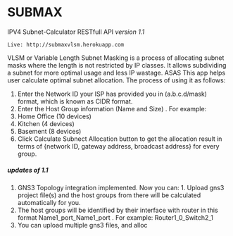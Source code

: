 # SUBMAX
IPV4 Subnet-Calculator RESTfull API
*version 1.1*

`Live: http://submaxvlsm.herokuapp.com`

VLSM or Variable Length Subnet Masking is a process of allocating subnet masks where the length is not restricted by IP classes. It allows subdividing a subnet for
more optimal usage and less IP wastage. ASAS This app helps user calculate optimal subnet allocation. The process of using it as follows:
 1. Enter the Network ID your ISP has provided you in (a.b.c.d/mask) format, which is known as CIDR format.
 2. Enter the Host Group information (Name and Size) .
  For example:
  1. Home Office (10 devices)
  2. Kitchen (4 devices)
  3. Basement (8 devices)
3. Click Calculate Subnect Allocation button to get the allocation result in terms of {network ID, gateway address, broadcast address} for every
group.

##### updates of 1.1
  1. GNS3 Topology integration implemented.
   Now you can:
    1. Upload gns3 project file(s) and the host groups from there will be calculated automatically for you.
   2. The host groups will be identified by their interface with router in this format Name1_port_Name1_port . For example: Router1_0_Switch2_1
   3. You can upload multiple gns3 files, and alloc
